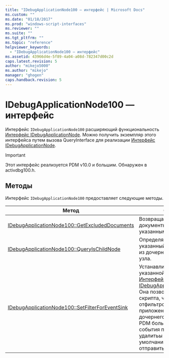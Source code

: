 ```yaml
---
title: "IDebugApplicationNode100 — интерфейс | Microsoft Docs"
ms.custom: ""
ms.date: "01/18/2017"
ms.prod: "windows-script-interfaces"
ms.reviewer: ""
ms.suite: ""
ms.tgt_pltfrm: ""
ms.topic: "reference"
helpviewer_keywords: 
  - "IDebugApplicationNode100 — интерфейс"
ms.assetid: 43966d4e-5f89-4a04-a08d-782347d00c2d
caps.latest.revision: 5
author: "mikejo5000"
ms.author: "mikejo"
manager: "ghogen"
caps.handback.revision: 5
---
```

# IDebugApplicationNode100 — интерфейс
Интерфейс `IDebugApplicationNode100` расширяющий функциональность [Интерфейс IDebugApplicationNode](../../winscript/reference/idebugapplicationnode-interface.md).  Можно получить экземпляр этого интерфейса путем вызова QueryInterface для реализации [Интерфейс IDebugApplicationNode](../../winscript/reference/idebugapplicationnode-interface.md).  
  
> [!IMPORTANT]
>  Этот интерфейс реализуется PDM v10.0 и большим.  Обнаружен в activdbg100.h.  
  
## Методы  
 Интерфейс `IDebugApplicationNode100` предоставляет следующие методы.  
  
|Метод|Описание|  
|-----------|--------------|  
|[IDebugApplicationNode100::GetExcludedDocuments](../../winscript/reference/idebugapplicationnode100-getexcludeddocuments.md)|Возвращает текстовые документы, скрыватьы указанным фильтром.|  
|[IDebugApplicationNode100::QueryIsChildNode](../../winscript/reference/idebugapplicationnode100-queryischildnode.md)|Определяет, принадлежит ли указанный документ на один из дочерних узлов данного узла.|  
|[IDebugApplicationNode100::SetFilterForEventSink](../../winscript/reference/idebugapplicationnode100-setfilterforeventsink.md)|Устанавливает фильтр для указанной реализации [Интерфейс IDebugApplicationNodeEvents](../../winscript/reference/idebugapplicationnodeevents-interface.md).  Она позволяет отладчики скрипта, чтобы отфильтровать компилятор\- приложения, созданные узлы дочернего элемента так как PDM больше не отправляет события при создатьы или удалитьы узлы.  По умолчанию все узлы будут отправитьо.|